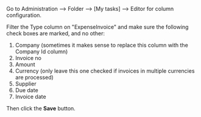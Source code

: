 Go to Administration --> Folder --> [My tasks] --> Editor for column configuration.

Filter the Type column on "ExpenseInvoice"  and make sure the following check boxes are marked, and no other:

1. Company (sometimes it makes sense to replace this column with the Company Id column)
2. Invoice no
3. Amount
4. Currency (only leave this one checked if invoices in multiple currencies are processed)
5. Supplier
6. Due date
7. Invoice date

Then click the **Save** button.


